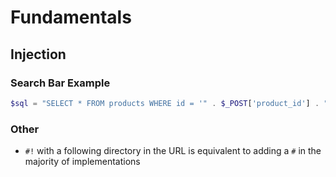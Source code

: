 # Fundamentals

## Injection

### Search Bar Example

```php
$sql = "SELECT * FROM products WHERE id = '" . $_POST['product_id'] . "'";
```

### Other

- `#!` with a following directory in the URL is equivalent to adding a `#` in the majority of implementations

